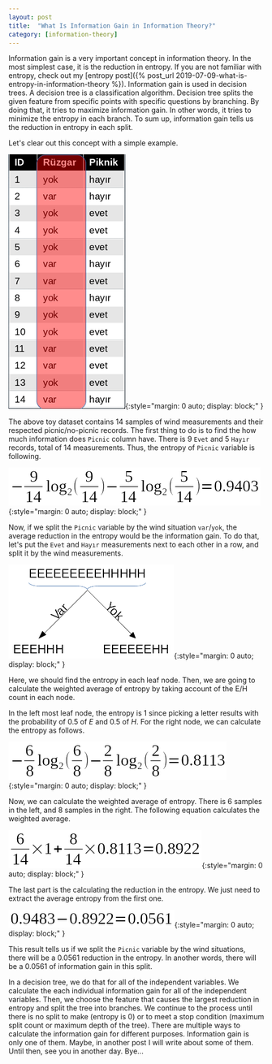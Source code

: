 ```yaml
---
layout: post
title:  "What Is Information Gain in Information Theory?"
category: [information-theory]
---
```


Information gain is a very important concept in information theory. In the most simplest case, it is the reduction in entropy. If you are not familiar with entropy, check out my [entropy post]({% post_url 2019-07-09-what-is-entropy-in-information-theory %}). Information gain is used in decision trees. A decision tree is a classification algorithm. Decision tree splits the given feature from specific points with specific questions by branching. By doing that, it tries to maximize information gain. In other words, it tries to minimize the entropy in each branch. To sum up, information gain tells us the reduction in entropy in each split.

Let's clear out this concept with a simple example.

![A simple dataset.](/../assets/images/sample-table-1.png){:style="margin: 0 auto; display: block;" }

The above toy dataset contains 14 samples of wind measurements and their respected picnic/no-picnic records. The first thing to do is to find the how much information does `Picnic` column have. There is 9 `Evet` and 5 `Hayır` records, total of 14 measurements. Thus, the entropy of `Picnic` variable is following.

![Entropy of picnic.](/../assets/images/equation2-1.png){:style="margin: 0 auto; display: block;" }

Now, if we split the `Picnic` variable by the wind situation `var`/`yok`, the average reduction in the entropy would be the information gain. To do that, let's put the `Evet` and `Hayır` measurements next to each other in a row, and split it by the wind measurements.

![Split by wind.](/../assets/images/split-example-1.png){:style="margin: 0 auto; display: block;" }

Here, we should find the entropy in each leaf node. Then, we are going to calculate the weighted average of entropy by taking account of the E/H count in each node.

In the left most leaf node, the entropy is 1 since picking a letter results with the probability of 0.5 of *E* and 0.5 of *H*. For the right node, we can calculate the entropy as follows.

![Entropy of the right node.](/../assets/images/equation2-2.png){:style="margin: 0 auto; display: block;" }

Now, we can calculate the weighted average of entropy. There is 6 samples in the left, and 8 samples in the right. The following equation calculates the weighted average.

![Weighted average of the entropies.](/../assets/images/equation2-3.png){:style="margin: 0 auto; display: block;" }

The last part is the calculating the reduction in the entropy. We just need to extract the average entropy from the first one.

![Reduction in entropy.](/../assets/images/equation2-4.png){:style="margin: 0 auto; display: block;" }

This result tells us if we split the `Picnic` variable by the wind situations, there will be a 0.0561 reduction in the entropy. In another words, there will be a 0.0561 of information gain in this split.

In a decision tree, we do that for all of the independent variables. We calculate the each individual information gain for all of the independent variables. Then, we choose the feature that causes the largest reduction in entropy and split the tree into branches. We continue to the process until there is no split to make (entropy is 0) or to meet a stop condition (maximum split count or maximum depth of the tree). There are multiple ways to calculate the information gain for different purposes. Information gain is only one of them. Maybe, in another post I will write about some of them. Until then, see you in another day. Bye...
